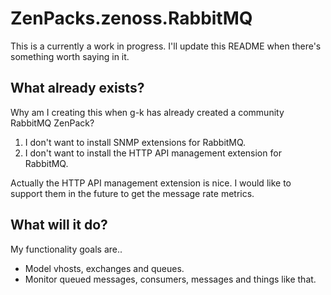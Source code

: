 # ZenPacks.zenoss.RabbitMQ
This is a currently a work in progress. I'll update this README when there's
something worth saying in it.

## What already exists?
Why am I creating this when g-k has already created a community RabbitMQ
ZenPack?

1. I don't want to install SNMP extensions for RabbitMQ.
2. I don't want to install the HTTP API management extension for RabbitMQ.

Actually the HTTP API management extension is nice. I would like to support
them in the future to get the message rate metrics.

## What will it do?
My functionality goals are..

* Model vhosts, exchanges and queues.
* Monitor queued messages, consumers, messages and things like that.

